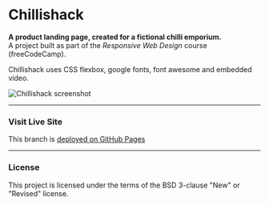 # Chillishack

**A product landing page, created for a fictional chilli emporium.**<br>
A project built as part of the _Responsive Web Design_ course (freeCodeCamp).

Chillishack uses CSS flexbox, google fonts, font awesome and embedded video.

![Chillishack screenshot](img/chillishack.gif)

---

### Visit Live Site

This branch is [deployed on GitHub Pages](https://makeitback.github.io/Chillishack/)

---

### License

This project is licensed under the terms of the BSD 3-clause "New" or "Revised" license.<br>
